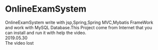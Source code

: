 # OnlineExamSystem
OnlineExamSystem write with jsp,Spring,Spring MVC,Mybatis FrameWork and work with MySQL Database.This Project come from Internet that you can install and run it with help the video.
<br>
2019.05.30<br>
The video lost
